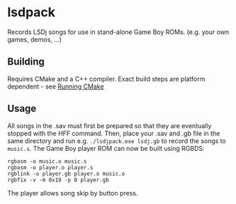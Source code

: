 # lsdpack

Records LSDj songs for use in stand-alone Game Boy ROMs. (e.g. your own games, demos, ...)

## Building

Requires CMake and a C++ compiler. Exact build steps are platform dependent - see [Running CMake](https://cmake.org/runningcmake/)

## Usage

All songs in the .sav must first be prepared so that they are eventually stopped with the HFF command. Then, place your .sav and .gb file in the same directory and run e.g. `./lsdjpack.exe lsdj.gb` to record the songs to `music.s`. The Game Boy player ROM can now be built using RGBDS:

    rgbasm -o music.o music.s
    rgbasm -o player.o player.s
    rgblink -o player.gb player.o music.o
    rgbfix -v -m 0x19 -p 0 player.gb

The player allows song skip by button press.
